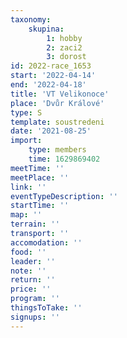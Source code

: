 ```yaml
---
taxonomy:
    skupina:
        1: hobby
        2: zaci2
        3: dorost
id: 2022-race_1653
start: '2022-04-14'
end: '2022-04-18'
title: 'VT Velikonoce'
place: 'Dvůr Králové'
type: S
template: soustredeni
date: '2021-08-25'
import:
    type: members
    time: 1629869402
meetTime: ''
meetPlace: ''
link: ''
eventTypeDescription: ''
startTime: ''
map: ''
terrain: ''
transport: ''
accomodation: ''
food: ''
leader: ''
note: ''
return: ''
price: ''
program: ''
thingsToTake: ''
signups: ''
---
```


